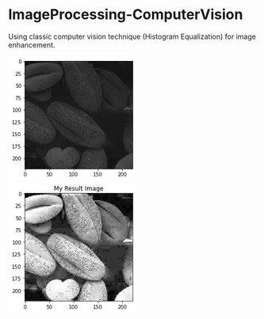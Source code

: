 # ImageProcessing-ComputerVision
Using classic computer vision technique (Histogram Equalization) for image enhancement.

![input image](images/input.png)
![my result](images/my-result.png)
